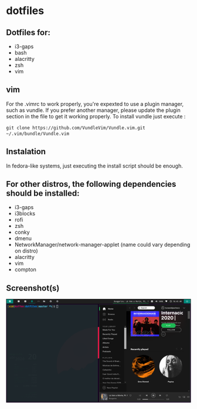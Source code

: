 # dotfiles

## Dotfiles for:

* i3-gaps
* bash
* alacritty
* zsh
* vim


## vim 

For the .vimrc to work properly, you're expexted to use a plugin manager, such as vundle. If you prefer another manager, please update the plugin section in the file to get it working properly. To install vundle just execute :

```
git clone https://github.com/VundleVim/Vundle.vim.git ~/.vim/bundle/Vundle.vim
```

## Instalation

In fedora-like systems, just executing the install script should be enough.

## For other distros, the following dependencies should be installed:

* i3-gaps
* i3blocks
* rofi
* zsh
* conky
* dmenu
* NetworkManager/network-manager-applet (name could vary depending on distro)
* alacritty
* vim 
* compton

## Screenshot(s)

![Screenshot](screenshot.png)
